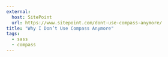 ```yaml
---
external:
  host: SitePoint
  url: https://www.sitepoint.com/dont-use-compass-anymore/
title: "Why I Don’t Use Compass Anymore"
tags:
  - sass
  - compass
---
```

